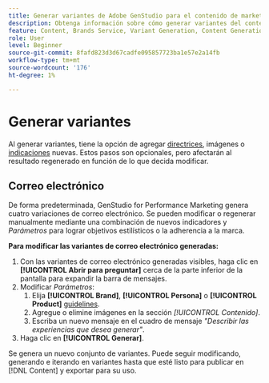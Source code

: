 ```yaml
---
title: Generar variantes de Adobe GenStudio para el contenido de marketing de rendimiento
description: Obtenga información sobre cómo generar variantes del contenido creado en Adobe GenStudio para marketing de rendimiento.
feature: Content, Brands Service, Variant Generation, Content Generation
role: User
level: Beginner
source-git-commit: 8fafd823d3d67cadfe095857723ba1e57e2a14fb
workflow-type: tm+mt
source-wordcount: '176'
ht-degree: 1%

---
```



# Generar variantes

Al generar variantes, tiene la opción de agregar [directrices](/help/user-guide/guidelines/overview.md), imágenes o [indicaciones](/help/user-guide/effective-prompts.md) nuevas. Estos pasos son opcionales, pero afectarán al resultado regenerado en función de lo que decida modificar.

## Correo electrónico

De forma predeterminada, GenStudio for Performance Marketing genera cuatro variaciones de correo electrónico. Se pueden modificar o regenerar manualmente mediante una combinación de nuevos indicadores y _Parámetros_ para lograr objetivos estilísticos o la adherencia a la marca.

**Para modificar las variantes de correo electrónico generadas:**

1. Con las variantes de correo electrónico generadas visibles, haga clic en **[!UICONTROL Abrir para preguntar]** cerca de la parte inferior de la pantalla para expandir la barra de mensajes.
1. Modificar _Parámetros_:
   1. Elija **[!UICONTROL Brand]**, **[!UICONTROL Persona]** o **[!UICONTROL Product]** [guidelines](/help/user-guide/guidelines/overview.md).
   1. Agregue o elimine imágenes en la sección _[!UICONTROL Contenido]_.
   1. Escriba un nuevo mensaje en el cuadro de mensaje _&quot;Describir las experiencias que desea generar&quot;_.
1. Haga clic en **[!UICONTROL Generar]**.

Se genera un nuevo conjunto de variantes. Puede seguir modificando, generando e iterando en variantes hasta que esté listo para publicar en [!DNL Content] y exportar para su uso.
